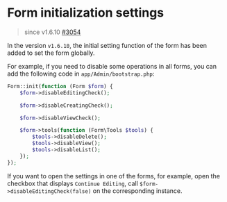 # Form initialization settings

> since v1.6.10 [#3054](https://github.com/z-song/laravel-admin/pull/3054)

In the version `v1.6.10`, the initial setting function of the form has been added to set the form globally.

For example, if you need to disable some operations in all forms, you can add the following code in `app/Admin/bootstrap.php`:

```php
Form::init(function (Form $form) {
    $form->disableEditingCheck();

    $form->disableCreatingCheck();

    $form->disableViewCheck();

    $form->tools(function (Form\Tools $tools) {
        $tools->disableDelete();
        $tools->disableView();
        $tools->disableList();
    });
});
```

If you want to open the settings in one of the forms, for example, open the checkbox that displays `Continue Editing`, call `$form->disableEditingCheck(false)` on the corresponding instance.
